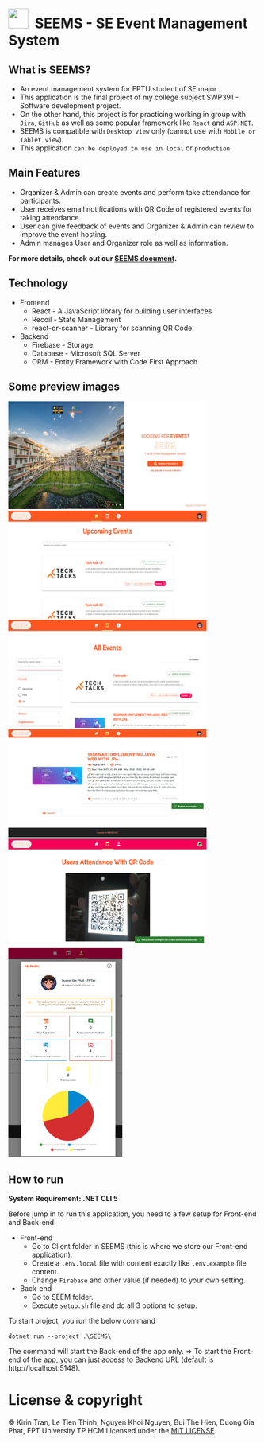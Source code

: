 # <img src="./docs/images/favicon.ico" width="40" height="40" />&nbsp; SEEMS - SE Event Management System

## What is SEEMS?
- An event management system for FPTU student of SE major.
- This application is the final project of my college subject SWP391 - 	Software development project.
- On the other hand, this project is for practicing working in group with `Jira`, `GitHub` as well as some popular framework like `React` and `ASP.NET`.
- SEEMS is compatible with `Desktop view` only (cannot use with `Mobile or Tablet view`).
- This application `can be deployed to use in local` or `production`.

## Main Features
- Organizer & Admin can create events and perform take attendance for participants.
- User receives email notifications with QR Code of registered events for taking attendance.
- User can give feedback of events and Organizer & Admin can review to improve the event hosting.
- Admin manages User and Organizer role as well as information.

**For more details, check out our [SEEMS document](./docs/SWP391-Document-SEEMS.pdf).**

## Technology
- Frontend
  - React - A JavaScript library for building user interfaces
  - Recoil - State Management
  - react-qr-scanner - Library for scanning QR Code.
- Backend
  - Firebase - Storage.
  - Database - Microsoft SQL Server
  - ORM - Entity Framework with Code First Approach

## Some preview images
<img src="./docs/images/login.jpeg" width="400" height="217" />&nbsp;<img src="./docs/images/upcoming-events.png" width="400" height="217" />
<img src="./docs/images/all-events.png" width="400" height="217" />&nbsp;<img src="./docs/images/register-event.jpeg" width="400" height="217" />
<img src="./docs/images/take-attendance.png" width="400" height="217" />&nbsp;<img src="./docs/images/profile.png" width="230" height="420" />

## How to run
**System Requirement: .NET CLI 5**

Before jump in to run this application, you need to a few setup for Front-end and Back-end:
- Front-end
  - Go to Client folder in SEEMS (this is where we store our Front-end application).
  - Create a `.env.local` file with content exactly like `.env.example` file content.
  - Change `Firebase` and other value (if needed) to your own setting.
- Back-end
  - Go to SEEM folder.
  - Execute `setup.sh` file and do all 3 options to setup.

To start project, you run the below command
```
dotnet run --project .\SEEMS\
```

The command will start the Back-end of the app only.
=> To start the Front-end of the app, you can just access to Backend URL (default is http://localhost:5148).

# License & copyright

© Kirin Tran, Le Tien Thinh, Nguyen Khoi Nguyen, Bui The Hien, Duong Gia Phat, FPT University TP.HCM
Licensed under the [MIT LICENSE](LICENSE).